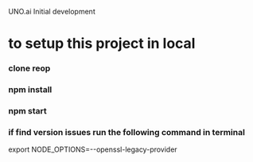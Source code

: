 UNO.ai Initial development 

# to setup this project in local

### clone reop
### npm install
### npm start

### if find version issues run the following command in terminal
export NODE_OPTIONS=--openssl-legacy-provider